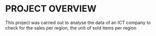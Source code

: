 # PROJECT OVERVIEW
   This project was carried out to analyse the data of an ICT company to check for the sales per region, the unit of sold items  per region 
